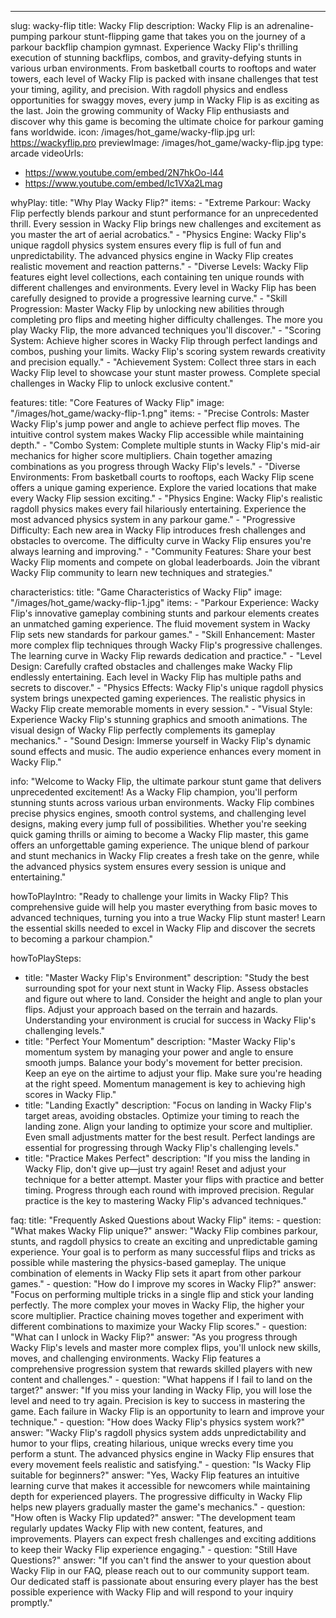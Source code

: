 ---
slug: wacky-flip
title: Wacky Flip
description: Wacky Flip is an adrenaline-pumping parkour stunt-flipping game that takes you on the journey of a parkour backflip champion gymnast. Experience Wacky Flip's thrilling execution of stunning backflips, combos, and gravity-defying stunts in various urban environments. From basketball courts to rooftops and water towers, each level of Wacky Flip is packed with insane challenges that test your timing, agility, and precision. With ragdoll physics and endless opportunities for swaggy moves, every jump in Wacky Flip is as exciting as the last. Join the growing community of Wacky Flip enthusiasts and discover why this game is becoming the ultimate choice for parkour gaming fans worldwide.
icon: /images/hot_game/wacky-flip.jpg
url: https://wackyflip.pro
previewImage: /images/hot_game/wacky-flip.jpg
type: arcade
videoUrls:
  - https://www.youtube.com/embed/2N7hkOo-l44
  - https://www.youtube.com/embed/Ic1VXa2Lmag

whyPlay:
  title: "Why Play Wacky Flip?"
  items:
    - "Extreme Parkour: Wacky Flip perfectly blends parkour and stunt performance for an unprecedented thrill. Every session in Wacky Flip brings new challenges and excitement as you master the art of aerial acrobatics."
    - "Physics Engine: Wacky Flip's unique ragdoll physics system ensures every flip is full of fun and unpredictability. The advanced physics engine in Wacky Flip creates realistic movement and reaction patterns."
    - "Diverse Levels: Wacky Flip features eight level collections, each containing ten unique rounds with different challenges and environments. Every level in Wacky Flip has been carefully designed to provide a progressive learning curve."
    - "Skill Progression: Master Wacky Flip by unlocking new abilities through completing pro flips and meeting higher difficulty challenges. The more you play Wacky Flip, the more advanced techniques you'll discover."
    - "Scoring System: Achieve higher scores in Wacky Flip through perfect landings and combos, pushing your limits. Wacky Flip's scoring system rewards creativity and precision equally."
    - "Achievement System: Collect three stars in each Wacky Flip level to showcase your stunt master prowess. Complete special challenges in Wacky Flip to unlock exclusive content."

features:
  title: "Core Features of Wacky Flip"
  image: "/images/hot_game/wacky-flip-1.png"
  items:
    - "Precise Controls: Master Wacky Flip's jump power and angle to achieve perfect flip moves. The intuitive control system makes Wacky Flip accessible while maintaining depth."
    - "Combo System: Complete multiple stunts in Wacky Flip's mid-air mechanics for higher score multipliers. Chain together amazing combinations as you progress through Wacky Flip's levels."
    - "Diverse Environments: From basketball courts to rooftops, each Wacky Flip scene offers a unique gaming experience. Explore the varied locations that make every Wacky Flip session exciting."
    - "Physics Engine: Wacky Flip's realistic ragdoll physics makes every fail hilariously entertaining. Experience the most advanced physics system in any parkour game."
    - "Progressive Difficulty: Each new area in Wacky Flip introduces fresh challenges and obstacles to overcome. The difficulty curve in Wacky Flip ensures you're always learning and improving."
    - "Community Features: Share your best Wacky Flip moments and compete on global leaderboards. Join the vibrant Wacky Flip community to learn new techniques and strategies."

characteristics:
  title: "Game Characteristics of Wacky Flip"
  image: "/images/hot_game/wacky-flip-1.jpg"
  items:
    - "Parkour Experience: Wacky Flip's innovative gameplay combining stunts and parkour elements creates an unmatched gaming experience. The fluid movement system in Wacky Flip sets new standards for parkour games."
    - "Skill Enhancement: Master more complex flip techniques through Wacky Flip's progressive challenges. The learning curve in Wacky Flip rewards dedication and practice."
    - "Level Design: Carefully crafted obstacles and challenges make Wacky Flip endlessly entertaining. Each level in Wacky Flip has multiple paths and secrets to discover."
    - "Physics Effects: Wacky Flip's unique ragdoll physics system brings unexpected gaming experiences. The realistic physics in Wacky Flip create memorable moments in every session."
    - "Visual Style: Experience Wacky Flip's stunning graphics and smooth animations. The visual design of Wacky Flip perfectly complements its gameplay mechanics."
    - "Sound Design: Immerse yourself in Wacky Flip's dynamic sound effects and music. The audio experience enhances every moment in Wacky Flip."

info: "Welcome to Wacky Flip, the ultimate parkour stunt game that delivers unprecedented excitement! As a Wacky Flip champion, you'll perform stunning stunts across various urban environments. Wacky Flip combines precise physics engines, smooth control systems, and challenging level designs, making every jump full of possibilities. Whether you're seeking quick gaming thrills or aiming to become a Wacky Flip master, this game offers an unforgettable gaming experience. The unique blend of parkour and stunt mechanics in Wacky Flip creates a fresh take on the genre, while the advanced physics system ensures every session is unique and entertaining."

howToPlayIntro: "Ready to challenge your limits in Wacky Flip? This comprehensive guide will help you master everything from basic moves to advanced techniques, turning you into a true Wacky Flip stunt master! Learn the essential skills needed to excel in Wacky Flip and discover the secrets to becoming a parkour champion."

howToPlaySteps:
  - title: "Master Wacky Flip's Environment"
    description: "Study the best surrounding spot for your next stunt in Wacky Flip. Assess obstacles and figure out where to land. Consider the height and angle to plan your flips. Adjust your approach based on the terrain and hazards. Understanding your environment is crucial for success in Wacky Flip's challenging levels."
  - title: "Perfect Your Momentum"
    description: "Master Wacky Flip's momentum system by managing your power and angle to ensure smooth jumps. Balance your body's movement for better precision. Keep an eye on the airtime to adjust your flip. Make sure you're heading at the right speed. Momentum management is key to achieving high scores in Wacky Flip."
  - title: "Landing Exactly"
    description: "Focus on landing in Wacky Flip's target areas, avoiding obstacles. Optimize your timing to reach the landing zone. Align your landing to optimize your score and multiplier. Even small adjustments matter for the best result. Perfect landings are essential for progressing through Wacky Flip's challenging levels."
  - title: "Practice Makes Perfect"
    description: "If you miss the landing in Wacky Flip, don't give up—just try again! Reset and adjust your technique for a better attempt. Master your flips with practice and better timing. Progress through each round with improved precision. Regular practice is the key to mastering Wacky Flip's advanced techniques."

faq:
  title: "Frequently Asked Questions about Wacky Flip"
  items:
    - question: "What makes Wacky Flip unique?"
      answer: "Wacky Flip combines parkour, stunts, and ragdoll physics to create an exciting and unpredictable gaming experience. Your goal is to perform as many successful flips and tricks as possible while mastering the physics-based gameplay. The unique combination of elements in Wacky Flip sets it apart from other parkour games."
    - question: "How do I improve my scores in Wacky Flip?"
      answer: "Focus on performing multiple tricks in a single flip and stick your landing perfectly. The more complex your moves in Wacky Flip, the higher your score multiplier. Practice chaining moves together and experiment with different combinations to maximize your Wacky Flip scores."
    - question: "What can I unlock in Wacky Flip?"
      answer: "As you progress through Wacky Flip's levels and master more complex flips, you'll unlock new skills, moves, and challenging environments. Wacky Flip features a comprehensive progression system that rewards skilled players with new content and challenges."
    - question: "What happens if I fail to land on the target?"
      answer: "If you miss your landing in Wacky Flip, you will lose the level and need to try again. Precision is key to success in mastering the game. Each failure in Wacky Flip is an opportunity to learn and improve your technique."
    - question: "How does Wacky Flip's physics system work?"
      answer: "Wacky Flip's ragdoll physics system adds unpredictability and humor to your flips, creating hilarious, unique wrecks every time you perform a stunt. The advanced physics engine in Wacky Flip ensures that every movement feels realistic and satisfying."
    - question: "Is Wacky Flip suitable for beginners?"
      answer: "Yes, Wacky Flip features an intuitive learning curve that makes it accessible for newcomers while maintaining depth for experienced players. The progressive difficulty in Wacky Flip helps new players gradually master the game's mechanics."
    - question: "How often is Wacky Flip updated?"
      answer: "The development team regularly updates Wacky Flip with new content, features, and improvements. Players can expect fresh challenges and exciting additions to keep their Wacky Flip experience engaging."
    - question: "Still Have Questions?"
      answer: "If you can't find the answer to your question about Wacky Flip in our FAQ, please reach out to our community support team. Our dedicated staff is passionate about ensuring every player has the best possible experience with Wacky Flip and will respond to your inquiry promptly." 